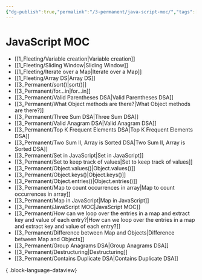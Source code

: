 ```yaml
---
{"dg-publish":true,"permalink":"/3-permanent/java-script-moc/","tags":["code/javascript","type/permanent"],"created":"2023-07-24T16:19:13.361-05:00","updated":"2023-09-05T14:34:04.520-05:00"}
---
```


# JavaScript MOC
- [[1_Fleeting/Variable creation\|Variable creation]]
- [[1_Fleeting/Sliding Window\|Sliding Window]]
- [[1_Fleeting/Iterate over a Map\|Iterate over a Map]]
- [[1_Fleeting/Array DS\|Array DS]]
- [[3_Permanent/sort()\|sort()]]
- [[3_Permanent/for...in\|for...in]]
- [[3_Permanent/Valid Parentheses DSA\|Valid Parentheses DSA]]
- [[3_Permanent/What Object methods are there?\|What Object methods are there?]]
- [[3_Permanent/Three Sum DSA\|Three Sum DSA]]
- [[3_Permanent/Valid Anagram DSA\|Valid Anagram DSA]]
- [[3_Permanent/Top K Frequent Elements DSA\|Top K Frequent Elements DSA]]
- [[3_Permanent/Two Sum II, Array is Sorted DSA\|Two Sum II, Array is Sorted DSA]]
- [[3_Permanent/Set in JavaScript\|Set in JavaScript]]
- [[3_Permanent/Set to keep track of values\|Set to keep track of values]]
- [[3_Permanent/Object.values()\|Object.values()]]
- [[3_Permanent/Object.keys()\|Object.keys()]]
- [[3_Permanent/Object.entries()\|Object.entries()]]
- [[3_Permanent/Map to count occurrences in array\|Map to count occurrences in array]]
- [[3_Permanent/Map in JavaScript\|Map in JavaScript]]
- [[3_Permanent/JavaScript MOC\|JavaScript MOC]]
- [[3_Permanent/How can we loop over the entries in a map and extract key and value of each entry?\|How can we loop over the entries in a map and extract key and value of each entry?]]
- [[3_Permanent/Difference between Map and Objects\|Difference between Map and Objects]]
- [[3_Permanent/Group Anagrams DSA\|Group Anagrams DSA]]
- [[3_Permanent/Destructuring\|Destructuring]]
- [[3_Permanent/Contains Duplicate DSA\|Contains Duplicate DSA]]

{ .block-language-dataview}